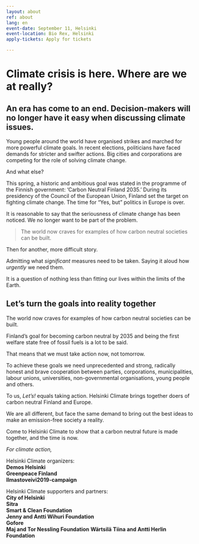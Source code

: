 ```yaml
---
layout: about
ref: about
lang: en
event-date: September 11, Helsinki
event-location: Bio Rex, Helsinki
apply-tickets: Apply for tickets

---
```


# Climate crisis is here. Where are we at really?

## An era has come to an end. Decision-makers will no longer have it easy when discussing climate issues.

Young people around the world have organised strikes and marched for more powerful climate goals. In recent elections, politicians have faced demands for stricter and swifter actions. Big cities and corporations are competing for the role of solving climate change.

And what else?

This spring, a historic and ambitious goal was stated in the programme of the Finnish government: ‘Carbon Neutral Finland 2035.’ During its presidency of the Council of the European Union, Finland set the target on fighting climate change. The time for “Yes, but” politics in Europe is over. 

It is reasonable to say that the seriousness of climate change has been noticed. We no longer want to be part of the problem.

<blockquote> The world now craves for examples of how carbon neutral societies can be built. </blockquote>

Then for another, more difficult story.	

Admitting what *significant* measures need to be taken. Saying it aloud how *urgently* we need them.

It is a question of nothing less than fitting our lives within the limits of the Earth. 

## Let’s turn the goals into reality together

The world now craves for examples of how carbon neutral societies can be built.

Finland’s goal for becoming carbon neutral by 2035 and being the first welfare state free of fossil fuels is a lot to be said.

That means that we must take action now, not tomorrow.

To achieve these goals we need unprecedented and strong, radically honest and brave cooperation between parties, corporations, municipalities, labour unions, universities, non-governmental organisations, young people and others.

To us, *Let’s!* equals taking action. Helsinki Climate brings together doers of carbon neutral Finland and Europe.

We are all different, but face the same demand to bring out the best ideas to make an emission-free society a reality.

Come to Helsinki Climate to show that a carbon neutral future is made together, and the time is now.


*For climate action,*

Helsinki Climate organizers:  
**Demos Helsinki**  
**Greenpeace Finland**  
**Ilmastoveivi2019-campaign**

Helsinki Climate supporters and partners:  
**City of Helsinki**  
**Sitra**  
**Smart & Clean Foundation**  
**Jenny and Antti Wihuri Foundation**  
**Gofore**  
**Maj and Tor Nessling Foundation**
**Wärtsilä**
**Tiina and Antti Herlin Foundation**

